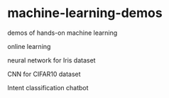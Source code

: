 # machine-learning-demos
demos of hands-on machine learning

online learning

neural network for Iris dataset

CNN for CIFAR10 dataset

Intent classification chatbot
